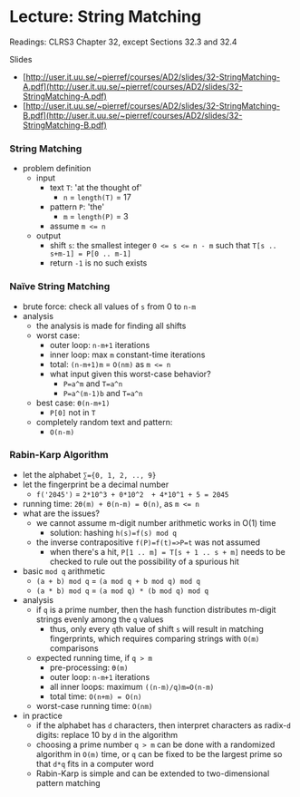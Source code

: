 # Lecture: String Matching

Readings: CLRS3 Chapter 32, except Sections 32.3 and 32.4

Slides
  - [http://user.it.uu.se/~pierref/courses/AD2/slides/32-StringMatching-A.pdf](http://user.it.uu.se/~pierref/courses/AD2/slides/32-StringMatching-A.pdf)
  - [http://user.it.uu.se/~pierref/courses/AD2/slides/32-StringMatching-B.pdf](http://user.it.uu.se/~pierref/courses/AD2/slides/32-StringMatching-B.pdf)

### String Matching
- problem definition
  - input
    - text ``T``: 'at the thought of'
      - ``n`` = ``length(T)`` = 17
    - pattern ``P``: 'the'
      - ``m`` = ``length(P)`` = 3
    - assume ``m <= n``
  - output
    - shift ``s``: the smallest integer ``0 <= s <= n - m`` such that ``T[s .. s+m-1] = P[0 .. m-1]``
    - return ``-1`` is no such exists

### Naïve String Matching
- brute force: check all values of ``s`` from 0 to ``n-m``
- analysis
  - the analysis is made for finding all shifts
  - worst case:
    - outer loop: ``n-m+1`` iterations
    - inner loop: max ``m`` constant-time iterations
    - total: ``(n-m+1)m`` = ``O(nm)`` as ``m <= n``
    - what input given this worst-case behavior?
      - ``P=a^m`` and ``T=a^n``
      - ``P=a^(m-1)b`` and ``T=a^n``
  - best case: ``ϴ(n-m+1)``
    - ``P[0]`` not in ``T``
  - completely random text and pattern:
    - ``O(n-m)``

### Rabin-Karp Algorithm
- let the alphabet ``∑={0, 1, 2, .., 9}``
- let the fingerprint be a decimal number
  - ``f('2045')`` = ``2*10^3 + 0*10^2  + 4*10^1 + 5 = 2045``
- running time: ``2ϴ(m) + ϴ(n-m) = ϴ(n)``, as ``m <= n``
- what are the issues?
  - we cannot assume m-digit number arithmetic works in O(1) time
    - solution: hashing ``h(s)=f(s) mod q``
  - the inverse contrapositive ``f(P)=f(t)=>P=t`` was not assumed
    - when there's a hit, ``P[1 .. m] = T[s + 1 .. s + m]`` needs to be checked to rule out the possibility of a spurious hit
- basic ``mod q`` arithmetic
  - ``(a + b) mod q`` = ``(a mod q + b mod q) mod q``
  - ``(a * b) mod q`` = ``(a mod q) * (b mod q) mod q``
- analysis
  - if ``q`` is a prime number, then the hash function distributes m-digit strings evenly among the ``q`` values
    - thus, only every ``q``th value of shift ``s`` will result in matching fingerprints, which requires comparing strings with ``O(m)`` comparisons
  - expected running time, if ``q > m``
    - pre-processing: ``ϴ(m)``
    - outer loop: ``n-m+1`` iterations
    - all inner loops: maximum ``((n-m)/q)m=O(n-m)``
    - total time: ``O(n+m) = O(n)``
  - worst-case running time: ``O(nm)``
- in practice
  - if the alphabet has  ``d``  characters, then interpret characters as radix-``d`` digits: replace 10 by ``d`` in the algorithm
  - choosing a prime number ``q > m`` can be done with a randomized algorithm in ``O(m)`` time, or ``q`` can be fixed to be the largest prime so that ``d*q`` fits in a computer word
  - Rabin-Karp is simple and can be extended to two-dimensional pattern matching
